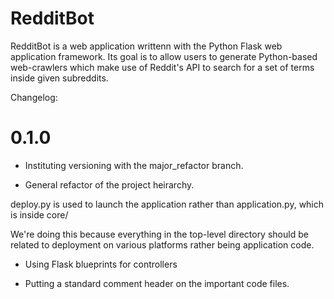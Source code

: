 RedditBot
=========

RedditBot is a web application writtenn with the Python Flask web application
framework. Its goal is to allow users to generate Python-based web-crawlers 
which make use of Reddit's API to search for a set of terms inside given 
subreddits.

Changelog:

# 0.1.0 

* Instituting versioning with the major_refactor branch.

* General refactor of the project heirarchy. 

deploy.py is used to launch the application rather than application.py, which is
inside core/

We're doing this because everything in the top-level directory should be related
to deployment on various platforms rather being application code.

* Using Flask blueprints for controllers

* Putting a standard comment header on the important code files.